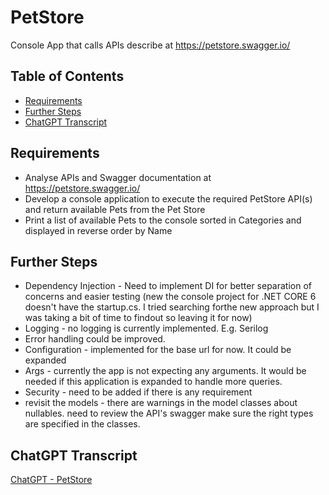 # PetStore

Console App that calls APIs describe at https://petstore.swagger.io/

## Table of Contents

- [Requirements](#requirements)
- [Further Steps](#further-steps)
- [ChatGPT Transcript](#chatgpt-transcript)

## Requirements

- Analyse APIs and Swagger documentation at https://petstore.swagger.io/
- Develop a console application to execute the required PetStore API(s) and return available Pets from the Pet Store
- Print a list of available Pets to the console sorted in Categories and displayed in reverse order by Name

## Further Steps

- Dependency Injection - Need to implement DI for better separation of concerns and easier testing (new the console project for .NET CORE 6 doesn't have the startup.cs. I tried searching forthe new approach but I was taking a bit of time to findout so leaving it for now)
- Logging - no logging is currently implemented. E.g. Serilog
- Error handling could be improved.
- Configuration - implemented for the base url for now. It could be expanded
- Args - currently the app is not expecting any arguments. It would be needed if this application is expanded to handle more queries.
- Security - need to be added if there is any requirement
- revisit the models - there are warnings in the model classes about nullables. need to review the API's swagger make sure the right types are specified in the classes.

## ChatGPT Transcript
[ChatGPT - PetStore ](https://chat.openai.com/share/14ef733f-0060-48d5-bdef-949bbd52cad7)
